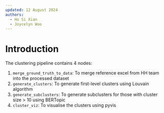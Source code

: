 ```yaml
---
updated: 12 August 2024
authors:
  - Ho Si Xian
  - Joycelyn Woo
---
```


# Introduction

The clustering pipeline contains 4 nodes:

1. `merge_ground_truth_to_data`: To merge reference excel from HH team into the processed dataset
2. `generate_clusters`: To generate first-level clusters using Louvain algorithm
3. `generate_subclusters`: To generate subclusters for those with cluster size > 10 using BERTopic
4. `cluster_viz`: To visualise the clusters using pyvis
